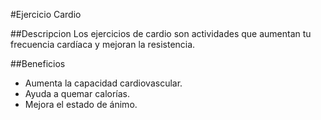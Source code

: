 #Ejercicio Cardio

##Descripcion
Los ejercicios de cardio son actividades que aumentan tu frecuencia cardíaca y mejoran la resistencia.

##Beneficios
- Aumenta la capacidad cardiovascular.
- Ayuda a quemar calorías.
- Mejora el estado de ánimo.

